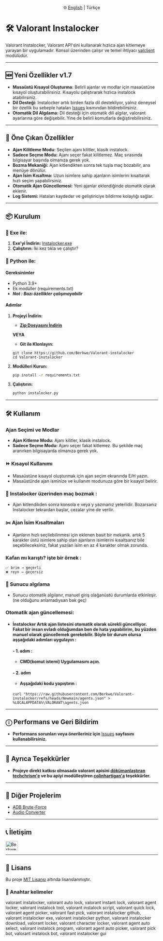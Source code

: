 <p align="center">
      🌐 <a href=https://github.com/Berkwe/Valorant-instalocker/blob/Newmain/README.md>English</a>  |  Türkçe
</p>


# 🛠️ Valorant Instalocker

Valorant Instalocker, Valorant API'sini kullanarak hızlıca ajan kitlemeye yarayan bir uygulamadır. Konsol üzerinden çalışır ve temel ihtiyacı [valclient](https://github.com/colinhartigan/valclient.py) modülüdür.

---

## 🆕 Yeni Özellikler v1.7

* **Masaüstü Kısayol Oluşturma:** Belirli ajanlar ve modlar için masaüstüne kısayol oluşturabilirsiniz. Kısayolu çalıştırarak hızlıca instalock atabilirsiniz.
* **Dil Desteği:** Instalocker artık birden fazla dil destekliyor, yalnız deneysel bir özellik bu sebeple hataları [Issues](https://github.com/Berkwe/Valorant-instalocker/issues) kısmından bildirebilirsiniz.
* **Otomatik Dil Algılama:** Dil desteği için otomatik dili algılar, valorant ayarlarına göre değişebilir. Yine de belirli komutlarla değiştirebilirsiniz.
---

## 🚀 Öne Çıkan Özellikler

* **Ajan Kilitleme Modu:** Seçilen ajanı kilitler, klasik instalock.
* **Sadece Seçme Modu:** Ajanı seçer fakat kilitlemez. Maç sırasında bilgisayar başında olmanıza gerek yok.
* **Bozma Mekaniği:** Ajan kitlendikten sonra tek tuşla maç bozabilir, ana menüye dönülür.
* **Ajan İsim Kısaltma:** Uzun isimlere sahip ajanların isimlerini kısaltarak hızlı seçim yapabilirsiniz.
* **Otomatik Ajan Güncellemesi:** Yeni ajanlar eklendiğinde otomatik olarak eklenir.
* **Log Sistemi:** Hataları kaydeder ve geliştiriciye bildirme kolaylığı sağlar.

---

## 📦 Kurulum

### 💾 Exe ile:

1. **Exe'yi İndirin:**
   [Instalocker.exe](https://github.com/Berkwe/Valorant-instalocker/releases/latest/download/Instalocker.exe)
2. **Çalıştırın:** İki kez tıkla ve çalıştır?

### 🐍 Python ile:

#### Gereksinimler

* Python 3.9+
* Ek modüller (requirements.txt)
* **_Not : Bazı özellikler çalışmayabilir_**
#### Adımlar

1. **Projeyi İndirin:**

   - **[Zip Dosyasını İndirin](https://github.com/Berkwe/Valorant-instalocker/archive/refs/heads/main.zip)**  

   **VEYA**  

   - **Git ile Klonlayın:**
   ```
   git clone https://github.com/Berkwe/Valorant-instalocker
   cd Valorant-instalocker
   ```
2. **Modülleri Kurun:**

   ```bash
   pip install -r requirements.txt
   ```
3. **Çalıştırın:**

   ```bash
   python instalocker.py
   ```

---

## 🛠️ Kullanım

### Ajan Seçimi ve Modlar

- **Ajan Kitleme Modu:** Ajanı kilitler, klasik instalock.
- **Sadece Seçme Modu:** Ajanı seçer fakat kitlemez. Bu şekilde maç aranırken bilgisayarda olmanıza gerek yok.

### ⏩ Kısayol Kullanımı

* Masaüstüne kısayol oluşturmak için ajan seçim ekranında E/H yazın.
* Masaüstünde ajan isminize ve kullanım modunuza göre bir kısayol belirir.

### 🚫 **Instalocker üzerinden maç bozmak :**
- Ajan kitlendikden sonra konsola e veya y yazmanız yeterlidir. Bozarsanız Instalocker tekrardan başlar, cezalar yine de verilir.

### ✂️ Ajan İsim Kısaltmaları
- Ajanların hızlı seçilebilinmesi için eklenen basit bir mekanik. artık 5 karakter üstü isimlere sahip olan ajanların isimlerini kısaltsanız bile seçebileceksiniz, fakat yazılan isim en az 4 karakter olmak zorunda. 

### Kafan mı karıştı? işte bir örnek : 


  ```text
  ✅ brim → geçerli
  ❌ reyn → geçersiz
  ```

### 🔄 Sunucu algılama

* Sunucu otomatik algılanır, manuel giriş olağanüstü durumlarda etkinleşir.(ne olduğunu anlamadıysan bak geç)

### Otomatik ajan güncellemesi:
- #### İnstalocker Artık ajan listesini otomatik olarak sürekli güncelliyor. Fakat bir insan evladı olduğumdan ben de hata yapabilirim, bu yüzden manuel olarak güncellemek gerekebilir. Böyle bir durum olursa aşşağıdaki adımları uygulayın : 
    #### - 1. adım :
    - **CMD(komut istemi) Uygulamasını açın.**
    #### - 2. adım 
    - **Aşşağıdaki kodu yapıştırın :**
    ####
      curl "https://raw.githubusercontent.com/Berkwe/Valorant-instalocker/refs/heads/Newmain/agents.json" > %LOCALAPPDATA%\VALORANT\agents.json

---


## ⓘ Performans ve Geri Bildirim

* **Performans sorunları veya önerileriniz için** [Issues](https://github.com/Berkwe/Valorant-instalocker/issues) **sayfasını kullanabilirsiniz.**

---

## 🖤 Ayrıca Teşekkürler
- **Projeye direkt katkısı olmasada valorant apisini [dökümanlaştıran](https://github.com/techchrism/valorant-api-docs) [techchrism'e](https://github.com/techchrism) ve bu apiyi modülleştiren [colinhartigan'a](https://github.com/colinhartigan) teşekkürler.**

---

## 🌟 Diğer Projelerim

* [ADB Brute-Force](https://github.com/Berkwe/ADB-bruteforce)
* [Audio Converter](https://github.com/Berkwe/Audio-converter)

---

## 📞 İletişim

<a href="https://discord.gg/Xagnh5aYSy" target="blank"><img align="center" src="https://raw.githubusercontent.com/rahuldkjain/github-profile-readme-generator/master/src/images/icons/Social/discord.svg" alt="Berkwe" height="30" width="40" /></a>

---

## 📝 Lisans

Bu proje [MIT Lisansı](https://github.com/Berkwe/Valorant-instalocker/blob/main/LICENSE) altında lisanslanmıştır.

### 🔑 Anahtar kelimeler
valorant instalocker, valorant auto lock, valorant instant lock, valorant agent locker, valorant instalock tool, valorant instalock script, valorant quick lock, valorant agent picker, valorant fast pick, valorant instalocker github, valorant instalocker exe, valorant instalocker python, valorant instalocker download, valorant locker, valorant character locker, valorant agent auto select, valorant instalock program, valorant agent auto picker, valorant pick bot, valorant instalock bot, valorant instalocker gui





